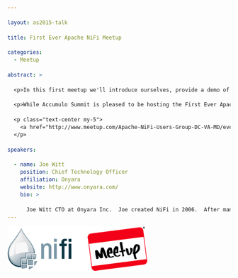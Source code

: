 ```yaml
---

layout: as2015-talk

title: First Ever Apache NiFi Meetup

categories:
  - Meetup

abstract: >

  <p>In this first meetup we'll introduce ourselves, provide a demo of the latest <a href="https://nifi.incubator.apache.org/">Apache NiFi</a> features, and plan out what we'll cover for the next meetup. Two local companies have both offered their spaces for us to have recurring meetups so we should be in great shape! Please help us get the word out about the meetup.</p>

  <p>While Accumulo Summit is pleased to be hosting the First Ever Apache NiFi Meetup, please note that <strong> this meetup has a separate registration</strong>.  Registration is <strong>completely free and open to all</strong> &mdash; you need not attend Accumulo Summit in order to attend this meetup.</p>

  <p class="text-center my-5">
    <a href="http://www.meetup.com/Apache-NiFi-Users-Group-DC-VA-MD/events/221910531/" class="btn btn-lg btn-primary"><i class="fas fa-check"></i> Register</a>
  </p>

speakers:

  - name: Joe Witt
    position: Chief Technology Officer
    affiliation: Onyara
    website: http://www.onyara.com/
    bio: >

      Joe Witt CTO at Onyara Inc.  Joe created NiFi in 2006.  After many years of product development and contributions from countless development and operations experts NSA open sourced the software to the ASF. Joe is a member of the Apache NiFi PPMC and remains focused on solving enterprise dataflow challenges.
---
```


<div class="text-center">
  <img src="/2015/img/nifi-meetup.png" alt="Apache NiFi Meetup"/>
</div>
